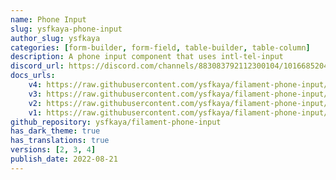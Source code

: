 ```yaml
---
name: Phone Input
slug: ysfkaya-phone-input
author_slug: ysfkaya
categories: [form-builder, form-field, table-builder, table-column]
description: A phone input component that uses intl-tel-input
discord_url: https://discord.com/channels/883083792112300104/1016685204171149383
docs_urls: 
    v4: https://raw.githubusercontent.com/ysfkaya/filament-phone-input/main/README.md
    v3: https://raw.githubusercontent.com/ysfkaya/filament-phone-input/3.x/README.md
    v2: https://raw.githubusercontent.com/ysfkaya/filament-phone-input/2.x/README.md
    v1: https://raw.githubusercontent.com/ysfkaya/filament-phone-input/1.x/README.md
github_repository: ysfkaya/filament-phone-input
has_dark_theme: true
has_translations: true
versions: [2, 3, 4]
publish_date: 2022-08-21
---
```

